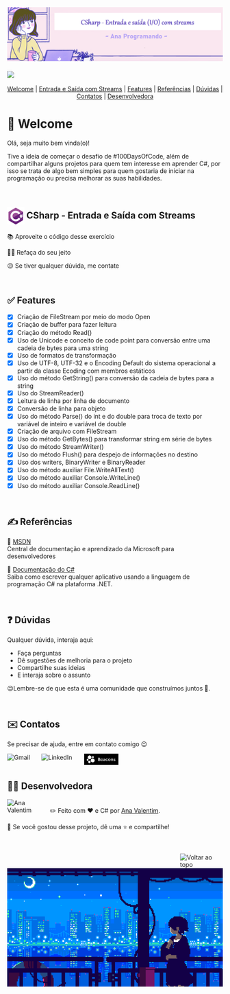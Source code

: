 ![banner CSharp - Entrada e Saida com Streams](https://github.com/AnaProgramando/CSharp_Entrada-Saida-com-streams/blob/a7c52af7315877438e1d1f37a15c05bd13acd39e/banner_Entrada-Saida-com-streams.png)
----

<img src="https://img.shields.io/static/v1?label=Status&message=complete&color=32CD32&style=for-the-badge"/>

<p align="center">
 <a href="#-welcome">Welcome</a> | 
 <a href="#-csharp---entrada-e-sa%C3%ADda-com-streams">Entrada e Saída com Streams</a> | 
 <a href="#-features">Features</a> | 
 <a href="#-refer%C3%AAncias">Referências</a> | 
 <a href="#-d%C3%BAvidas">Dúvidas</a> | 
 <a href="#%EF%B8%8F-contatos">Contatos</a> | 
 <a href="#%EF%B8%8F-desenvolvedora">Desenvolvedora</a>
</p>

# 🤗 Welcome

Olá, seja muito bem vinda(o)! 

Tive a ideia de começar o desafio de #100DaysOfCode, além de compartilhar alguns projetos para quem tem interesse em aprender C#, por isso se trata de algo bem simples para quem gostaria de iniciar na programação ou precisa melhorar as suas habilidades.

<br>

## <img align="center" alt="Ana-Csharp" height="40" src="https://raw.githubusercontent.com/devicons/devicon/master/icons/csharp/csharp-original.svg"> CSharp - Entrada e Saída com Streams

📚 Aproveite o código desse exercício

👩‍💻 Refaça do seu jeito

😉 Se tiver qualquer dúvida, me contate

<br>

## ✅ Features

- [X] Criação de FileStream por meio do modo Open
- [X] Criação de buffer para fazer leitura
- [X] Criação do método Read() 
- [X] Uso de Unicode e conceito de code point para conversão entre uma cadeia de bytes para uma string
- [X] Uso de formatos de transformação
- [X] Uso de UTF-8, UTF-32 e o Encoding Default do sistema operacional a partir da classe Ecoding com membros estáticos
- [X] Uso do método GetString() para conversão da cadeia de bytes para a string
- [X] Uso do StreamReader()
- [X] Leitura de linha por linha de documento
- [X] Conversão de linha para objeto
- [X] Uso do método Parse() do int e do double para troca de texto por variável de inteiro e variável de double
- [X] Criação de arquivo com FileStream
- [X] Uso do método GetBytes() para transformar string em série de bytes
- [X] Uso do método StreamWriter()
- [X] Uso do método Flush() para despejo de informações no destino
- [X] Uso dos writers, BinaryWriter e BinaryReader
- [X] Uso do método auxiliar File.WriteAllText()
- [X] Uso do método auxiliar Console.WriteLine()
- [X] Uso do método auxiliar Console.ReadLine() 

<br>

## ✍ Referências

📗 [MSDN](https://docs.microsoft.com/pt-br/?redirectedfrom=MSDN)
<br>
Central de documentação e aprendizado da Microsoft para desenvolvedores

📒 [Documentação do C#](https://docs.microsoft.com/pt-br/dotnet/csharp/)
<br>
Saiba como escrever qualquer aplicativo usando a linguagem de programação C# na plataforma .NET.

<br>

## ❓ Dúvidas

Qualquer dúvida, interaja aqui:
  * Faça perguntas
  * Dê sugestões de melhoria para o projeto
  * Compartilhe suas ideias
  * E interaja sobre o assunto

😉Lembre-se de que esta é uma comunidade que construímos juntos 💪.

<br>

## ✉️ Contatos

Se precisar de ajuda, entre em contato comigo 😉

[<img align="left" alt="Gmail" width="80px" src="https://img.shields.io/badge/Gmail-D14836?style=for-the-badge&logo=gmail&logoColor=white"/>](mailto:anabe.valentim@gmail.com)
[<img align="left" alt="LinkedIn" width="100px" src="https://img.shields.io/badge/LinkedIn-0077B5?style=for-the-badge&logo=linkedin&logoColor=white"/>](https://www.linkedin.com/in/ana-beatriz-valentim)
[<img align="left" alt="Beacons" width="80px" src="https://github.com/AnaProgramando/AnaProgramando/blob/31ac40741768033915a37ec0f949984bf6aad2d1/beacons_logo.png"/>](https://beacons.page/anaprogramando)

<br>
<br>

## 🙋‍♀️ Desenvolvedora

<div>
  <img align="left" alt="Ana Valentim" width="100px" src="https://avatars.githubusercontent.com/u/31097110?v=4"/>
</div>

<br>
✏️ Feito com ❤️ e C# por <a href="https://github.com/AnaProgramando">Ana Valentim</a>.

💙 Se você gostou desse projeto, dê uma ⭐ e compartilhe!

<br><br>
[<img align="right" alt="Voltar ao topo" width="100px" src="https://img.shields.io/static/v1?label&message=Voltar+ao+topo&color=blueviolet&style=flat&logo"/>](https://github.com/AnaProgramando/CSharp_Entrada-Saida-com-streams/blob/main/README.md#)

<br>

<div>
  <img align="center" alt="Pixel-Art" width="1000px" src="https://github.com/AnaProgramando/CSharp_Entrada-Saida-com-streams/blob/a7c52af7315877438e1d1f37a15c05bd13acd39e/q.gif"/>
</div>
